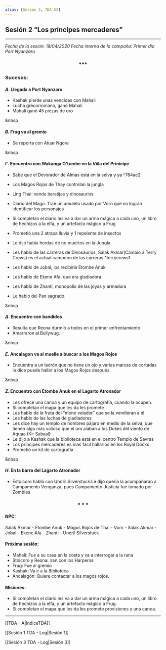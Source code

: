 ```yaml
---
alias: [Sesión 2, TDA S2]
---
```


## Sesión 2 “Los príncipes mercaderes”

---

_Fecha de la sesión: 18/04/2020
Fecha interna de la campaña: Primer día Port Nyanzaru_

<div align='center'>
<h3> *** </h3>
</div>

### Sucesos:

#### $A$. Llegada a Port Nyanzaru
- Kashak pierde unas vencidas con Mahali
- Lucha grecorromana, ganó Mahali
- Mahali ganó 45 piezas de oro

&nbsp

#### $B$. Frug va al gremio
- Se reporta con Atuar Ngore

&nbsp

#### $\Gamma$. Encuentro con Wakanga O’tumbe en la Viila del Prinicipe

- Sabe que el Devorador de Almas está en la selva y ya ^784ac2
- Los Magos Rojos de Thay controlan la jungla
- Ling Thai: vende baratijas y dinosaurios
- Diario del Mago: Trae un amuleto usado por Vorn que no logran identificar los personajes
- Si completan el diario les va a dar un arma mágica a cada uno, un libro de hechizos a la elfa, y un artefacto mágico a Frug
- Prometió una 2 atrapa lluvia y 1 repelente de insectos
- Le dijo había hordas de no muertos en la Jungla
- Les hablo de las carreras de Dinosaurios, Salak Akmar(Cambio a Terry Crews) es el actual campeón de las carreras
^terrycrews1

- Les hablo de Jobal, los recibiría Etombe Anuk
- Les hablo de Ekene Afa, que era gladiadora
- Les hablo de Zhanti, monopolio de las joyas y armadura
- Le hablo del Pan sagrado.

&nbsp

#### $\Delta$. Encuentro con bandidos
- Resulta que Reona durmió a todos en el primer enfrentamiento
- Amarraron al Bullywug.

&nbsp

#### $E$. Ancalagon va al muelle a buscar a los Magos Rojos
- Encuentra a un ladrón que no tiene un ojo y varias marcas de cortadas le dice puede hallar a los Magos Rojos después.

&nbsp

#### $Z$. Encuentro con Etombe Anuk en el Lagarto Atronador
+ Les ofrece una canoa y un equipo de cartografía, cuando la ocupen.
+ Si completan el mapa que les da les promete
+ Les hablo de la fruta del “mono volador” que se la vendieran a él
+ Les hablo de las luchas de gladiadores
+ Les dice hay un templo de hombres pájaro en medio de la selva, que tienen algo más valioso que el oro alaban a los Dukes del viento de Aquaa (Kir Sabaal)
+ Le dijo a Kashak que la biblioteca está en el centro Templo de Savras
+ Los príncipes mercaderes es más fácil hallarlos en los Royal Docks
+ Prometió un kit de cartografía

&nbsp

#### $H$. En la barra del Lagarto Atronador
- Estoicoro habló con Undril Silverstuck:Le dijo quería la acompañaran a Campamento Venganza, pues Campamento Justicia fue tomado por Zombies.

<div align='center'>
   <h3> * * * </h3>
</div>

#### NPC:
Salak Akmar - Etombe Anuk - Magos Rojos de Thai - Vorn - Salak Akmar - Jobal - Ekene Afa - Zhanti - Undril Silverstuck
 
#### Próxima sesión:
- Mahali: Fue a su casa en la costa y va a interrogar a la rana  
- Stoicoro y Reona: Iran con los Harperos
- Frug: Fue al gremio
- Kashak: Va ir a la Biblioteca
- Ancalagón: Quiere contactar a los magos rojos.

#### Misiones:
- Si completan el diario les va a dar un arma mágica a cada uno, un libro de hechizos a la elfa, y un artefacto mágico a Frug.
- Si completan el mapa que les da les promete provisiones y una canoa.

---

[[TDA - A|IndiceTDA]]

[[Sesión 1 TDA - Log|Sesión 1]]

[[Sesión 3 TDA - Log|Sesión 3]]